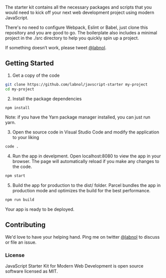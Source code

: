 The starter kit contains all the necessary packages and scripts that you would need to kick off your next web development project using modern JavaScript. 

There's no need to configure Webpack, Eslint or Babel, just clone this repository and you are good to go. The boilerplate also includes a minimal project in the ./src directory to help you quickly spin up a project.

If something doesn’t work, please tweet [@labnol](https://twitter.com/labnol).

## Getting Started

1. Get a copy of the code
```bash
git clone https://github.com/labnol/javscript-starter my-project
cd my-project
```

2. Install the package dependencies
```bash
npm install
```

Note: if you have the Yarn package manager installed, you can just run yarn. 

3. Open the source code in Visual Studio Code and modify the application to your liking
```bash
code .
```

4. Run the app in develpment. Open localhost:8080 to view the app in your browser. The page will automatically reload if you make any changes to the code.
```bash
npm start
```

5. Build the app for production to the dist/ folder. Parcel bundles the app in production mode and optimizes the build for the best performance.
```bash
npm run build
```

Your app is ready to be deployed.

## Contributing

We'd love to have your helping hand. Ping me on twitter [@labnol](https://twitter.com/labnol) to discuss or file an issue.

### License

JavaScript Starter Kit for Modern Web Development is open source software licensed as MIT.